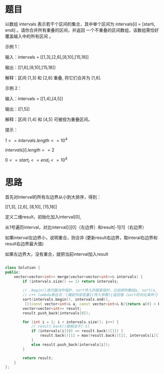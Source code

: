 # 题目
以数组 intervals 表示若干个区间的集合，其中单个区间为 intervals[i] = [starti, endi] 。请你合并所有重叠的区间，并返回 一个不重叠的区间数组，该数组需恰好覆盖输入中的所有区间 。

示例 1：

输入：intervals = [[1,3],[2,6],[8,10],[15,18]]

输出：[[1,6],[8,10],[15,18]]

解释：区间 [1,3] 和 [2,6] 重叠, 将它们合并为 [1,6].

示例 2：

输入：intervals = [[1,4],[4,5]]

输出：[[1,5]]

解释：区间 [1,4] 和 [4,5] 可被视为重叠区间。

提示：

$1 <= intervals.length <= 10^4$

$intervals[i].length == 2$

$0 <= start_i <= end_i <= 10^4$



# 思路

首先对interval的所有左边界从小到大排序，得到：

[[1,3],
    [2,6],
        [8,10],
            [15,18]]

定义二维result，初始化加入interval[0],

从1号遍历interval，对比interval[i][0]（左边界）和result[-1][1]（右边界）

如果interval左边界小，说明重合，则合并 (更新result右边界，取interal右边界和result右边界最大值)

如果左边界大，没有重合，就把当前interval加入result


```c++

class Solution {
public:
    vector<vector<int>> merge(vector<vector<int>>& intervals) {
        if (intervals.size() == 1) return intervals;
        
        // .begin()迭代器当作指针，sort传入的就是指针，比如排列数组a, sort(a, a[10])
        // c++ lambda表达式：[捕捉外部变量](传入参数){返回值（sort的对比条件）}
        sort(intervals.begin(), intervals.end(),
         [](const vector<int>& a, const vector<int>& b){return a[0] < b[0]; });
        vector<vector<int>> result;
        result.push_back(intervals[0]);

        for (int i = 1; i < intervals.size(); i++) {
            // result.back()就相当于[-1]
            if (intervals[i][0] <= result.back()[1]) {
                result.back()[1] = max(result.back()[1], intervals[i][1]);
            }
            else result.push_back(intervals[i]);
        }

        return result;
    }
};

```